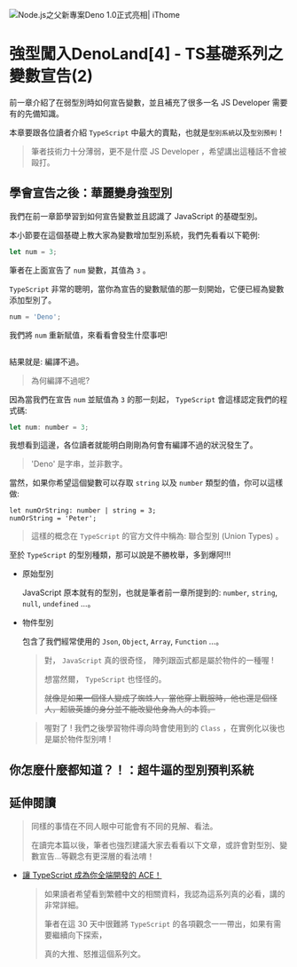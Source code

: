 ![Node.js之父新專案Deno 1.0正式亮相| iThome](https://s4.itho.me/sites/default/files/styles/picture_size_large/public/field/image/v1_wide.jpg?itok=aqrO_0jM)

# 強型闖入DenoLand[4] - TS基礎系列之變數宣告(2)

前一章介紹了在弱型別時如何宣告變數，並且補充了很多一名 JS Developer 需要有的先備知識。

本章要跟各位讀者介紹 `TypeScript` 中最大的賣點，也就是`型別系統`以及`型別預判`！

> 筆者技術力十分薄弱，更不是什麼 JS Developer ，希望講出這種話不會被毆打。

## 學會宣告之後：華麗變身強型別

我們在前一章節學習到如何宣告變數並且認識了 JavaScript 的基礎型別。

本小節要在這個基礎上教大家為變數增加型別系統，我們先看看以下範例:

```javascript
let num = 3;
```

筆者在上面宣告了 `num` 變數，其值為 `3` 。

`TypeScript` 非常的聰明，當你為宣告的變數賦值的那一刻開始，它便已經為變數添加型別了。

```javascript
num = 'Deno';
```

我們將 `num` 重新賦值，來看看會發生什麼事吧!

![]()

結果就是: 編譯不過。

> 為何編譯不過呢?

因為當我們在宣告 `num` 並賦值為 `3` 的那一刻起， `TypeScript` 會這樣認定我們的程式碼:

```javascript
let num: number = 3;
```

我想看到這邊，各位讀者就能明白剛剛為何會有編譯不過的狀況發生了。

> 'Deno' 是字串，並非數字。

當然，如果你希望這個變數可以存取 `string` 以及 `number` 類型的值，你可以這樣做:

```
let numOrString: number | string = 3;
numOrString = 'Peter';
```

> 這樣的概念在 `TypeScript` 的官方文件中稱為: 聯合型別  (Union Types) 。

至於 `TypeScript` 的型別種類，那可以說是不勝枚舉，多到爆阿!!!

- 原始型別

  JavaScript 原本就有的型別，也就是筆者前一章所提到的: `number`, `string`, `null`, `undefined` ...。

- 物件型別

  包含了我們經常使用的 `Json`, `Object`, `Array`, `Function` ...。

  > 對， `JavaScript` 真的很奇怪， 陣列跟函式都是屬於物件的一種喔 !
  >
  > 想當然爾， `TypeScript` 也怪怪的。
  >
  > ~~就像是如果一個怪人變成了蜘蛛人，當他穿上戰服時，他也還是個怪人，超級英雄的身分並不能改變他身為人的本質。~~

  > 喔對了 ! 我們之後學習物件導向時會使用到的 `Class` ，在實例化以後也是屬於物件型別唷 !

## 你怎麼什麼都知道？！：超牛逼的型別預判系統

## 延伸閱讀

> 同樣的事情在不同人眼中可能會有不同的見解、看法。
>
> 在讀完本篇以後，筆者也強烈建議大家去看看以下文章，或許會對型別、變數宣告...等觀念有更深層的看法唷！

- [讓 TypeScript 成為你全端開發的 ACE！](https://ithelp.ithome.com.tw/users/20120614/ironman/2685)

  > 如果讀者希望看到繁體中文的相關資料，我認為這系列真的必看，講的非常詳細。
  >
  > 筆者在這 30 天中很難將 `TypeScript` 的各項觀念一一帶出，如果有需要繼續向下探索，
  >
  > 真的大推、怒推這個系列文。

